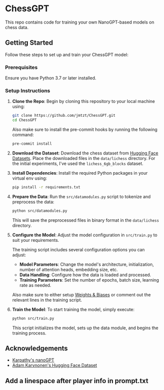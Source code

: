 # ChessGPT

This repo contains code for training your own NanoGPT-based models on chess data.

## Getting Started

Follow these steps to set up and train your ChessGPT model:

### Prerequisites

Ensure you have Python 3.7 or later installed.

### Setup Instructions

1. **Clone the Repo**:
   Begin by cloning this repository to your local machine using:
   ```bash
   git clone https://github.com/jmtzt/ChessGPT.git
   cd ChessGPT
   ```

   Also make sure to install the pre-commit hooks by running the following command:
   ```bash
   pre-commit install
   ```

2. **Download the Dataset**:
   Download the chess dataset from [Hugging Face Datasets](https://huggingface.co/datasets/adamkarvonen/chess_games). Place the downloaded files in the `data/lichess` directory.
   For the initial experiments, I've used the `lichess_6gb_blocks` dataset.

3. **Install Dependencies**:
   Install the required Python packages in your virtual env using:
   ```bash
   pip install -r requirements.txt
   ```

3. **Prepare the Data**:
   Run the `src/datamodules.py` script to tokenize and preprocess the data:
   ```bash
   python src/datamodules.py
   ```
   This will save the preprocessed files in binary format in the `data/lichess` directory.

4. **Configure the Model**:
   Adjust the model configuration in `src/train.py` to suit your requirements.

   The training script includes several configuration options you can adjust:
   - **Model Parameters**: Change the model's architecture, initialization, number of attention heads, embedding size, etc.
   - **Data Handling**: Configure how the data is loaded and processed.
   - **Training Parameters**: Set the number of epochs, batch size, learning rate as needed.

   Also make sure to either setup [Weights & Biases](https://docs.wandb.ai/guides/integrations/lightning) or comment out the relevant lines in the training script.

5. **Train the Model**:
   To start training the model, simply execute:
   ```bash
   python src/train.py
   ```
   This script initializes the model, sets up the data module, and begins the training process.

## Acknowledgements

- [Karpathy's nanoGPT](https://github.com/karpathy/nanoGPT)
- [Adam Karvnonen's Hugging Face Dataset](https://huggingface.co/datasets/adamkarvonen/chess_games)

## Add a linespace after player info in prompt.txt